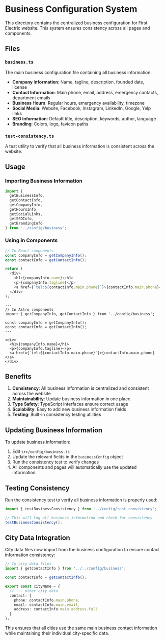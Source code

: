 # Business Configuration System

This directory contains the centralized business configuration for First Electric website. This system ensures consistency across all pages and components.

## Files

### `business.ts`
The main business configuration file containing all business information:

- **Company Information**: Name, tagline, description, founded date, license
- **Contact Information**: Main phone, email, address, emergency contacts, department emails
- **Business Hours**: Regular hours, emergency availability, timezone
- **Social Media**: Website, Facebook, Instagram, LinkedIn, Google, Yelp links
- **SEO Information**: Default title, description, keywords, author, language
- **Branding**: Colors, logo, favicon paths

### `test-consistency.ts`
A test utility to verify that all business information is consistent across the website.

## Usage

### Importing Business Information

```typescript
import { 
  getBusinessInfo, 
  getContactInfo, 
  getCompanyInfo, 
  getHoursInfo,
  getSocialLinks,
  getSEOInfo,
  getBrandingInfo 
} from '../config/business';
```

### Using in Components

```typescript
// In React components
const companyInfo = getCompanyInfo();
const contactInfo = getContactInfo();

return (
  <div>
    <h1>{companyInfo.name}</h1>
    <p>{companyInfo.tagline}</p>
    <a href={`tel:${contactInfo.main.phone}`}>{contactInfo.main.phone}</a>
  </div>
);
```

```astro
---
// In Astro components
import { getCompanyInfo, getContactInfo } from '../config/business';

const companyInfo = getCompanyInfo();
const contactInfo = getContactInfo();
---

<div>
  <h1>{companyInfo.name}</h1>
  <p>{companyInfo.tagline}</p>
  <a href={`tel:${contactInfo.main.phone}`}>{contactInfo.main.phone}</a>
</div>
```

## Benefits

1. **Consistency**: All business information is centralized and consistent across the website
2. **Maintainability**: Update business information in one place
3. **Type Safety**: TypeScript interfaces ensure correct usage
4. **Scalability**: Easy to add new business information fields
5. **Testing**: Built-in consistency testing utilities

## Updating Business Information

To update business information:

1. Edit `src/config/business.ts`
2. Update the relevant fields in the `businessConfig` object
3. Run the consistency test to verify changes
4. All components and pages will automatically use the updated information

## Testing Consistency

Run the consistency test to verify all business information is properly used:

```typescript
import { testBusinessConsistency } from '../config/test-consistency';

// This will log all business information and check for consistency
testBusinessConsistency();
```

## City Data Integration

City data files now import from the business configuration to ensure contact information consistency:

```typescript
// In city data files
import { getContactInfo } from '../../config/business';

const contactInfo = getContactInfo();

export const cityName = {
  // ... other city data
  contact: {
    phone: contactInfo.main.phone,
    email: contactInfo.main.email,
    address: contactInfo.main.address.full
  }
};
```

This ensures that all cities use the same main business contact information while maintaining their individual city-specific data.
